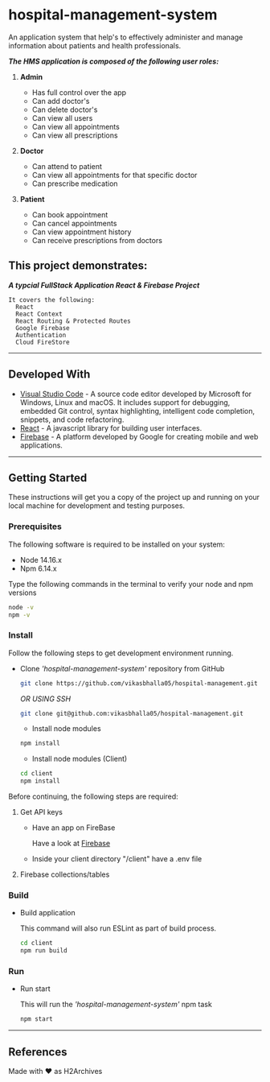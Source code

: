 # hospital-management-system
An application system that help's to effectively administer and manage information about patients and health professionals.


***The HMS application is composed of the following user roles:***

1. **Admin** 
      * Has full control over the app
      * Can add doctor's
      * Can delete doctor's
      * Can view all users
      * Can view all appointments
      * Can view all prescriptions
      
2. **Doctor** 
      * Can attend to patient
      * Can view all appointments for that specific doctor
      * Can prescribe medication

3. **Patient** 
      * Can book appointment
      * Can cancel appointments
      * Can view appointment history
      * Can receive prescriptions from doctors
   
## This project demonstrates:

 ***A typcial FullStack Application React & Firebase Project***
 
    It covers the following:
      React
      React Context
      React Routing & Protected Routes
      Google Firebase
      Authentication
      Cloud FireStore

---

## Developed With

- [Visual Studio Code](https://code.visualstudio.com/) - A source code editor developed by Microsoft for Windows, Linux and macOS. It includes support for debugging, embedded Git control, syntax highlighting, intelligent code completion, snippets, and code refactoring.
- [React](https://reactjs.org/) - A javascript library for building user interfaces.
- [Firebase](https://firebase.google.com/) - A platform developed by Google for creating mobile and web applications.

---

## Getting Started

These instructions will get you a copy of the project up and running on your local machine for development and testing purposes.

### Prerequisites

The following software is required to be installed on your system:

- Node 14.16.x
- Npm 6.14.x

Type the following commands in the terminal to verify your node and npm versions

```bash
node -v
npm -v
```

### Install

Follow the following steps to get development environment running.

- Clone _'hospital-management-system'_ repository from GitHub

  ```bash
  git clone https://github.com/vikasbhalla05/hospital-management.git
  ```

  _OR USING SSH_

  ```bash
  git clone git@github.com:vikasbhalla05/hospital-management.git
  ```

  - Install node modules

  ```bash
  npm install
  ```

  - Install node modules (Client)

  ```bash
  cd client
  npm install
  ```
  
Before continuing, the following steps are required:

1. Get API keys

   - Have an app on FireBase

     Have a look at [Firebase](https://console.firebase.google.com/)
     
   - Inside your client directory "/client" have a .env file 
          
2. Firebase collections/tables


### Build

- Build application

  This command will also run ESLint as part of build process.

  ```bash
  cd client
  npm run build
  ```

### Run

- Run start
     
  This will run the _'hospital-management-system'_ npm task

  ```bash
  npm start
  ```
---

## References


Made with :heart: as H2Archives
